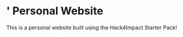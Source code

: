 # <Diego Nieves>' Personal Website
This is a personal website built using the Hack4Impact Starter Pack!
<This is my first time using VSC. I hope I can make a cool personal website following along the directions.>

